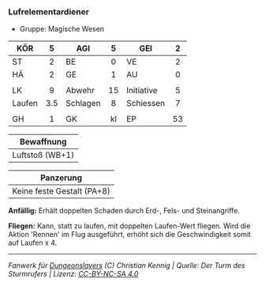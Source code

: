 ### Lufrelementardiener

- Gruppe: Magische Wesen

| KÖR    |  5  | AGI      |  5  | GEI        |  2  |
| ------ | :-: | -------- | :-: | ---------- | :-: |
| ST     |  2  | BE       |  0  | VE         |  2  |
| HÄ     |  2  | GE       |  1  | AU         |  0  |
|        |     |          |     |            |     |
| LK     |  9  | Abwehr   | 15  | Initiative |  5  |
| Laufen | 3.5 | Schlagen |  8  | Schiessen  |  7  |
|        |     |          |     |            |     |
| GH     |  1  | GK       | kl  | EP         | 53  |

|   Bewaffnung    |
| :-------------: |
| Luftstoß (WB+1) |

|         Panzerung          |
| :------------------------: |
| Keine feste Gestalt (PA+8) |

**Anfällig:** Erhält doppelten Schaden durch Erd-, Fels- und Steinangriffe.

**Fliegen:** Kann, statt zu laufen, mit doppelten Laufen-Wert fliegen. Wird die Aktion 'Rennen' im Flug ausgeführt, erhöht sich die Geschwindigkeit somit auf Laufen x 4.

---

_Fanwerk für [Dungeonslayers](https://www.dungeonslayers.net/) (C) Christian Kennig | Quelle: Der Turm des Sturmrufers | Lizenz: [CC-BY-NC-SA 4.0](https://creativecommons.org/licenses/by-nc-sa/4.0/deed.de)_
